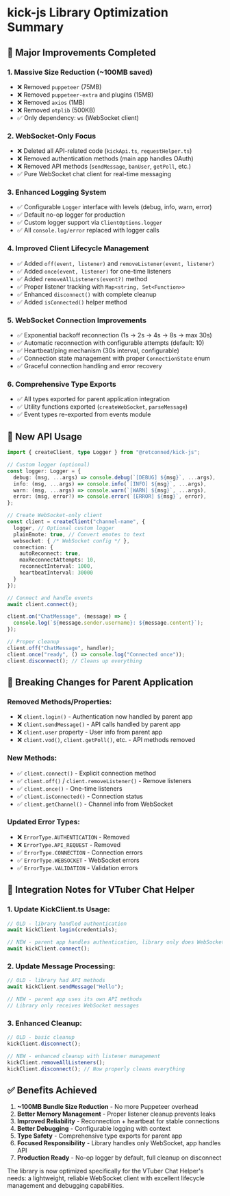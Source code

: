 # kick-js Library Optimization Summary

## 🚀 Major Improvements Completed

### 1. **Massive Size Reduction** (~100MB saved)
- ❌ Removed `puppeteer` (75MB)
- ❌ Removed `puppeteer-extra` and plugins (15MB)  
- ❌ Removed `axios` (1MB)
- ❌ Removed `otplib` (500KB)
- ✅ Only dependency: `ws` (WebSocket client)

### 2. **WebSocket-Only Focus**
- ❌ Deleted all API-related code (`kickApi.ts`, `requestHelper.ts`)
- ❌ Removed authentication methods (main app handles OAuth)
- ❌ Removed API methods (`sendMessage`, `banUser`, `getPoll`, etc.)
- ✅ Pure WebSocket chat client for real-time messaging

### 3. **Enhanced Logging System**
- ✅ Configurable `Logger` interface with levels (debug, info, warn, error)
- ✅ Default no-op logger for production
- ✅ Custom logger support via `ClientOptions.logger`
- ✅ All `console.log/error` replaced with logger calls

### 4. **Improved Client Lifecycle Management** 
- ✅ Added `off(event, listener)` and `removeListener(event, listener)`
- ✅ Added `once(event, listener)` for one-time listeners
- ✅ Added `removeAllListeners(event?)` method
- ✅ Proper listener tracking with `Map<string, Set<Function>>`
- ✅ Enhanced `disconnect()` with complete cleanup
- ✅ Added `isConnected()` helper method

### 5. **WebSocket Connection Improvements**
- ✅ Exponential backoff reconnection (1s → 2s → 4s → 8s → max 30s)
- ✅ Automatic reconnection with configurable attempts (default: 10)
- ✅ Heartbeat/ping mechanism (30s interval, configurable)
- ✅ Connection state management with proper `ConnectionState` enum
- ✅ Graceful connection handling and error recovery

### 6. **Comprehensive Type Exports**
- ✅ All types exported for parent application integration
- ✅ Utility functions exported (`createWebSocket`, `parseMessage`)
- ✅ Event types re-exported from events module

## 📝 New API Usage

```typescript
import { createClient, type Logger } from "@retconned/kick-js";

// Custom logger (optional)
const logger: Logger = {
  debug: (msg, ...args) => console.debug(`[DEBUG] ${msg}`, ...args),
  info: (msg, ...args) => console.info(`[INFO] ${msg}`, ...args),
  warn: (msg, ...args) => console.warn(`[WARN] ${msg}`, ...args),
  error: (msg, error?) => console.error(`[ERROR] ${msg}`, error),
};

// Create WebSocket-only client
const client = createClient("channel-name", {
  logger, // Optional custom logger
  plainEmote: true, // Convert emotes to text
  websocket: { /* WebSocket config */ },
  connection: {
    autoReconnect: true,
    maxReconnectAttempts: 10,
    reconnectInterval: 1000,
    heartbeatInterval: 30000
  }
});

// Connect and handle events
await client.connect();

client.on("ChatMessage", (message) => {
  console.log(`${message.sender.username}: ${message.content}`);
});

// Proper cleanup
client.off("ChatMessage", handler);
client.once("ready", () => console.log("Connected once"));
client.disconnect(); // Cleans up everything
```

## 🔄 Breaking Changes for Parent Application

### Removed Methods/Properties:
- ❌ `client.login()` - Authentication now handled by parent app
- ❌ `client.sendMessage()` - API calls handled by parent app  
- ❌ `client.user` property - User info from parent app
- ❌ `client.vod()`, `client.getPoll()`, etc. - API methods removed

### New Methods:
- ✅ `client.connect()` - Explicit connection method
- ✅ `client.off()` / `client.removeListener()` - Remove listeners
- ✅ `client.once()` - One-time listeners  
- ✅ `client.isConnected()` - Connection status
- ✅ `client.getChannel()` - Channel info from WebSocket

### Updated Error Types:
- ❌ `ErrorType.AUTHENTICATION` - Removed
- ❌ `ErrorType.API_REQUEST` - Removed  
- ✅ `ErrorType.CONNECTION` - Connection errors
- ✅ `ErrorType.WEBSOCKET` - WebSocket errors
- ✅ `ErrorType.VALIDATION` - Validation errors

## 🎯 Integration Notes for VTuber Chat Helper

### 1. Update KickClient.ts Usage:
```typescript
// OLD - library handled authentication
await kickClient.login(credentials);

// NEW - parent app handles authentication, library only does WebSocket
await kickClient.connect();
```

### 2. Update Message Processing:
```typescript
// OLD - library had API methods
await kickClient.sendMessage("Hello");

// NEW - parent app uses its own API methods
// Library only receives WebSocket messages
```

### 3. Enhanced Cleanup:
```typescript
// OLD - basic cleanup
kickClient.disconnect();

// NEW - enhanced cleanup with listener management
kickClient.removeAllListeners();
kickClient.disconnect(); // Now properly cleans everything
```

## ✅ Benefits Achieved

1. **~100MB Bundle Size Reduction** - No more Puppeteer overhead
2. **Better Memory Management** - Proper listener cleanup prevents leaks
3. **Improved Reliability** - Reconnection + heartbeat for stable connections  
4. **Better Debugging** - Configurable logging with context
5. **Type Safety** - Comprehensive type exports for parent app
6. **Focused Responsibility** - Library handles only WebSocket, app handles API
7. **Production Ready** - No-op logger by default, full cleanup on disconnect

The library is now optimized specifically for the VTuber Chat Helper's needs: a lightweight, reliable WebSocket client with excellent lifecycle management and debugging capabilities.